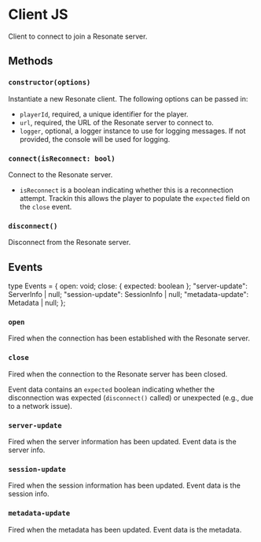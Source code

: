 # Client JS

Client to connect to join a Resonate server.

## Methods

### `constructor(options)`

Instantiate a new Resonate client. The following options can be passed in:

- `playerId`, required, a unique identifier for the player.
- `url`, required, the URL of the Resonate server to connect to.
- `logger`, optional, a logger instance to use for logging messages. If not provided, the console will be used for logging.

### `connect(isReconnect: bool)`

Connect to the Resonate server.

- `isReconnect` is a boolean indicating whether this is a reconnection attempt. Trackin this allows the player to populate the `expected` field on the `close` event.

### `disconnect()`

Disconnect from the Resonate server.

## Events

type Events = {
  open: void;
  close: { expected: boolean };
  "server-update": ServerInfo | null;
  "session-update": SessionInfo | null;
  "metadata-update": Metadata | null;
};

### `open`

Fired when the connection has been established with the Resonate server.

### `close`

Fired when the connection to the Resonate server has been closed.

Event data contains an `expected` boolean indicating whether the disconnection was expected (`disconnect()` called) or unexpected (e.g., due to a network issue).

### `server-update`

Fired when the server information has been updated. Event data is the server info.

### `session-update`

Fired when the session information has been updated. Event data is the session info.

### `metadata-update`

Fired when the metadata has been updated. Event data is the metadata.

